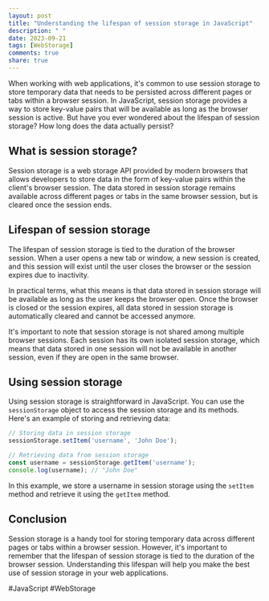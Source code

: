 ```yaml
---
layout: post
title: "Understanding the lifespan of session storage in JavaScript"
description: " "
date: 2023-09-21
tags: [WebStorage]
comments: true
share: true
---
```


When working with web applications, it's common to use session storage to store temporary data that needs to be persisted across different pages or tabs within a browser session. In JavaScript, session storage provides a way to store key-value pairs that will be available as long as the browser session is active. But have you ever wondered about the lifespan of session storage? How long does the data actually persist?

## What is session storage?
Session storage is a web storage API provided by modern browsers that allows developers to store data in the form of key-value pairs within the client's browser session. The data stored in session storage remains available across different pages or tabs in the same browser session, but is cleared once the session ends.

## Lifespan of session storage
The lifespan of session storage is tied to the duration of the browser session. When a user opens a new tab or window, a new session is created, and this session will exist until the user closes the browser or the session expires due to inactivity.

In practical terms, what this means is that data stored in session storage will be available as long as the user keeps the browser open. Once the browser is closed or the session expires, all data stored in session storage is automatically cleared and cannot be accessed anymore.

It's important to note that session storage is not shared among multiple browser sessions. Each session has its own isolated session storage, which means that data stored in one session will not be available in another session, even if they are open in the same browser.

## Using session storage
Using session storage is straightforward in JavaScript. You can use the `sessionStorage` object to access the session storage and its methods. Here's an example of storing and retrieving data:

```javascript
// Storing data in session storage
sessionStorage.setItem('username', 'John Doe');

// Retrieving data from session storage
const username = sessionStorage.getItem('username');
console.log(username); // "John Doe"
```

In this example, we store a username in session storage using the `setItem` method and retrieve it using the `getItem` method.

## Conclusion
Session storage is a handy tool for storing temporary data across different pages or tabs within a browser session. However, it's important to remember that the lifespan of session storage is tied to the duration of the browser session. Understanding this lifespan will help you make the best use of session storage in your web applications.

#JavaScript #WebStorage